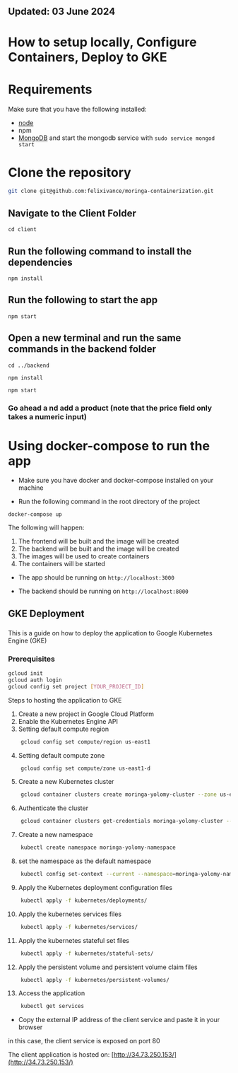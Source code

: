 ## Updated: 03 June 2024

# How to setup locally, Configure Containers, Deploy to GKE

# Requirements

Make sure that you have the following installed:

- [node](https://www.digitalocean.com/community/tutorials/how-to-install-node-js-on-ubuntu-18-04)
- npm
- [MongoDB](https://docs.mongodb.com/manual/tutorial/install-mongodb-on-ubuntu/) and start the mongodb service with `sudo service mongod start`

# Clone the repository

```bash
git clone git@github.com:felixivance/moringa-containerization.git
```

## Navigate to the Client Folder

`cd client`

## Run the following command to install the dependencies

`npm install`

## Run the following to start the app

`npm start`

## Open a new terminal and run the same commands in the backend folder

`cd ../backend`

`npm install`

`npm start`

### Go ahead a nd add a product (note that the price field only takes a numeric input)

# Using docker-compose to run the app

- Make sure you have docker and docker-compose installed on your machine

- Run the following command in the root directory of the project

`docker-compose up`

The following will happen:

1. The frontend will be built and the image will be created
2. The backend will be built and the image will be created
3. The images will be used to create containers
4. The containers will be started

- The app should be running on `http://localhost:3000`

- The backend should be running on `http://localhost:8000`

## GKE Deployment

###

This is a guide on how to deploy the application to Google Kubernetes Engine (GKE)

### Prerequisites

```bash
gcloud init
gcloud auth login
gcloud config set project [YOUR_PROJECT_ID]
```

Steps to hosting the application to GKE

1. Create a new project in Google Cloud Platform
2. Enable the Kubernetes Engine API
3. Setting default compute region

```bash
    gcloud config set compute/region us-east1
```

4. Setting default compute zone

```bash
    gcloud config set compute/zone us-east1-d
```

5. Create a new Kubernetes cluster

```bash
    gcloud container clusters create moringa-yolomy-cluster --zone us-east1-d
```

6. Authenticate the cluster

```bash
    gcloud container clusters get-credentials moringa-yolomy-cluster --zone us-east1-d
```

7. Create a new namespace

```bash
    kubectl create namespace moringa-yolomy-namespace
```

8. set the namespace as the default namespace

```bash
    kubectl config set-context --current --namespace=moringa-yolomy-namespace
```

9. Apply the Kubernetes deployment configuration files

```bash
    kubectl apply -f kubernetes/deployments/
```

10. Apply the kubernetes services files

```bash
    kubectl apply -f kubernetes/services/
```

11. Apply the kubernetes stateful set files

```bash
    kubectl apply -f kubernetes/stateful-sets/
```

12. Apply the persistent volume and persistent volume claim files

```bash
    kubectl apply -f kubernetes/persistent-volumes/
```

13. Access the application

```bash
    kubectl get services
```

- Copy the external IP address of the client service and paste it in your browser

in this case, the client service is exposed on port 80

The client application is hosted on: [http://34.73.250.153/](http://34.73.250.153/)
